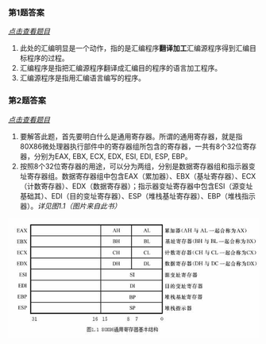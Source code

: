 ### <span id='answer1'>第1题答案</span>

*[点击查看题目](./homework.md#homework1 '点击前往')*

1. 此处的汇编明显是一个动作，指的是汇编程序**翻译加工**汇编源程序得到汇编目标程序的过程。
2. 汇编程序是指把汇编源程序翻译成汇编目的程序的语言加工程序。
3. 汇编源程序是指用汇编语言编写的程序。

### 第2题答案 

*[点击查看题目](./homework.md#h2 '点击前往')*

1. 要解答此题，首先要明白什么是通用寄存器。所谓的通用寄存器，就是指80X86微处理器执行部件中的寄存器组所包含的寄存器，一共有8个32位寄存器，分别为EAX, EBX, ECX, EDX, ESI, EDI, ESP, EBP。
2. 按照8个32位寄存器的用途，可以分为两组，分别是数据寄存器组和指示器变址寄存器组。数据寄存器组中包含EAX（累加器）、EBX（基址寄存器）、ECX（计数寄存器）、EDX（数据寄存器）；指示器变址寄存器中包含ESI（源变址基础其）、EDI（目的变址寄存器）、ESP（堆栈基址寄存器）、EBP（堆栈指示器）。*详见图1.1（图片来自此书）*

<div align="center"><img src="./../photos/1.1.jpg" alt="80X86中通用寄存器基本结构" title="80X86中通用寄存器基本结构" align='center'></div>
